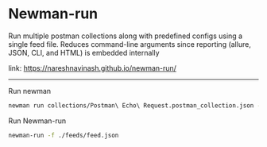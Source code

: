 # Newman-run

Run multiple postman collections along with predefined configs using a single feed file. Reduces command-line arguments since reporting (allure, JSON, CLI, and HTML) is embedded internally

link: <https://nareshnavinash.github.io/newman-run/>

---

Run newman

```bash
newman run collections/Postman\ Echo\ Request.postman_collection.json -e environments/My\ Environment.postman_environment.json
```

Run Newman-run

```bash
newman-run -f ./feeds/feed.json
```
